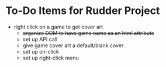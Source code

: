 To-Do Items for Rudder Project
==============================
*  right click on a game to get cover art
	*  ~~organize DOM to have game name as an html attribute~~
	*  set up API call
	*  give game cover art a default/blank cover
	*  set up on-click
	*  set up right-click menu